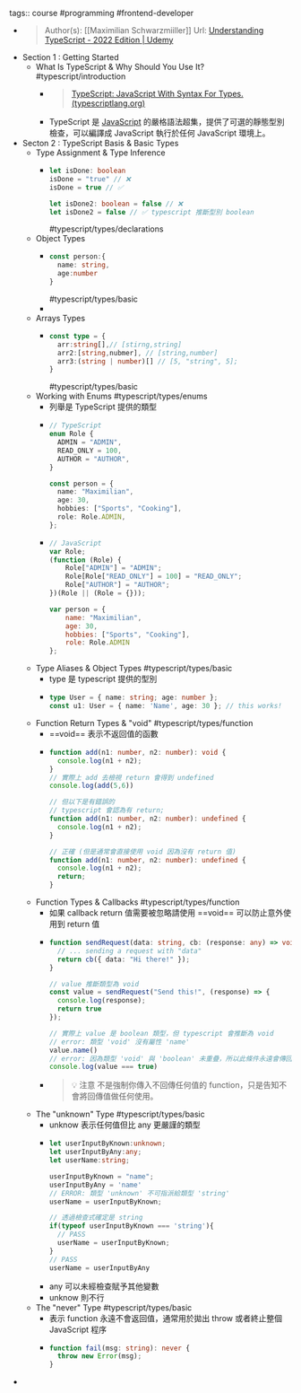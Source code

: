 tags:: course #programming #frontend-developer

- >Author(s): [[Maximilian Schwarzmiiller]]
  Url: [Understanding TypeScript - 2022 Edition | Udemy](https://www.udemy.com/course/understanding-typescript/learn/lecture/17751414)
- Section 1 : Getting Started
	- What Is TypeScript & Why Should You Use It? #typescript/introduction
		- >[TypeScript: JavaScript With Syntax For Types. (typescriptlang.org)](https://www.typescriptlang.org/)
		- TypeScript 是 [JavaScript](https://zh.wikipedia.org/wiki/JavaScript) 的嚴格語法超集，提供了可選的靜態型別檢查，可以編譯成 JavaScript 執行於任何 JavaScript 環境上。
- Secton 2 : TypeScript Basis & Basic Types
	- Type Assignment & Type Inference
		- ```ts
		  let isDone: boolean
		  isDone = "true" // ❌
		  isDone = true // ✅
		  
		  let isDone2: boolean = false // ❌
		  let isDone2 = false // ✅ typescript 推斷型別 boolean
		  ```
		  #typescript/types/declarations
	- Object Types
		- ```ts
		  const person:{
		    name: string,
		    age:number
		  }
		  ```
		  #typescript/types/basic
		-
	- Arrays Types
		- ```ts
		  const type = {
		    arr:string[],// [stirng,string]
		    arr2:[string,nubmer], // [string,number]
		    arr3:(string | number)[] // [5, "string", 5];
		  }
		  ```
		  #typescript/types/basic
	- Working with Enums #typescript/types/enums
		- 列舉是 TypeScript 提供的類型
		- ```ts
		  // TypeScript
		  enum Role {
		    ADMIN = "ADMIN",
		    READ_ONLY = 100,
		    AUTHOR = "AUTHOR",
		  }
		  
		  const person = {
		    name: "Maximilian",
		    age: 30,
		    hobbies: ["Sports", "Cooking"],
		    role: Role.ADMIN,
		  };
		  ```
		- ```js
		  // JavaScript
		  var Role;
		  (function (Role) {
		      Role["ADMIN"] = "ADMIN";
		      Role[Role["READ_ONLY"] = 100] = "READ_ONLY";
		      Role["AUTHOR"] = "AUTHOR";
		  })(Role || (Role = {}));
		  
		  var person = {
		      name: "Maximilian",
		      age: 30,
		      hobbies: ["Sports", "Cooking"],
		      role: Role.ADMIN
		  };
		  
		  ```
	- Type Aliases & Object Types #typescript/types/basic
		- type 是 typescript 提供的型別
		- ```ts
		  type User = { name: string; age: number };
		  const u1: User = { name: 'Name', age: 30 }; // this works!
		  ```
	- Function Return Types & "void" #typescript/types/function
		- ==void== 表示不返回值的函數
		- ```ts
		  function add(n1: number, n2: number): void {
		    console.log(n1 + n2);
		  }
		  // 實際上 add 去檢視 return 會得到 undefined
		  console.log(add(5,6)) 
		  
		  // 但以下是有錯誤的
		  // typescript 會認為有 return;
		  function add(n1: number, n2: number): undefined {
		    console.log(n1 + n2);
		  }
		  
		  // 正確 (但是通常會直接使用 void 因為沒有 return 值)
		  function add(n1: number, n2: number): undefined {
		    console.log(n1 + n2);
		    return;
		  }
		  
		  ```
	- Function Types & Callbacks #typescript/types/function
		- 如果  callback return 值需要被忽略請使用 ==void== 可以防止意外使用到 return 值
		- ```ts
		  function sendRequest(data: string, cb: (response: any) => void) {
		    // ... sending a request with "data"
		    return cb({ data: "Hi there!" });
		  }
		  
		  // value 推斷類型為 void
		  const value = sendRequest("Send this!", (response) => {
		    console.log(response);
		    return true
		  });
		  
		  // 實際上 value 是 boolean 類型，但 typescript 會推斷為 void
		  // error: 類型 'void' 沒有屬性 'name'
		  value.name()
		  // error: 因為類型 'void' 與 'boolean' 未重疊，所以此條件永遠會傳回 'false'
		  console.log(value === true)
		  ```
		- >💡 注意
		  不是強制你傳入不回傳任何值的 function，只是告知不會將回傳值做任何使用。
	- The "unknown" Type #typescript/types/basic
		- unknow 表示任何值但比 any 更嚴謹的類型
		- ```ts
		  let userInputByKnown:unknown;
		  let userInputByAny:any;
		  let userName:string;
		  
		  userInputByKnown = "name";
		  userInputByAny = 'name'
		  // ERROR: 類型 'unknown' 不可指派給類型 'string'
		  userName = userInputByKnown;
		  
		  // 透過檢查式確定是 string
		  if(typeof userInputByKnown === 'string'){
		    // PASS
		    userName = userInputByKnown;
		  }
		  // PASS
		  userName = userInputByAny
		  ```
		- any 可以未經檢查賦予其他變數
		- unknow 則不行
	- The "never" Type #typescript/types/basic
		- 表示 function 永遠不會返回值，通常用於拋出 throw 或者終止整個 JavaScript 程序
		- ```ts
		  function fail(msg: string): never {
		    throw new Error(msg);
		  }
		  
		  ```
-